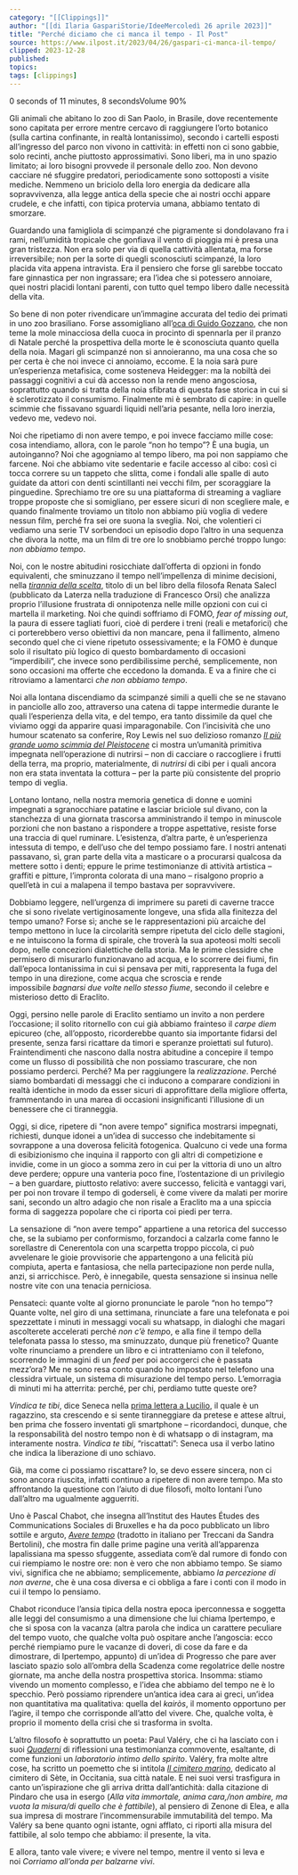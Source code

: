 ```yaml
---
category: "[[Clippings]]"
author: "[[di Ilaria GaspariStorie/IdeeMercoledì 26 aprile 2023]]"
title: "Perché diciamo che ci manca il tempo - Il Post"
source: https://www.ilpost.it/2023/04/26/gaspari-ci-manca-il-tempo/
clipped: 2023-12-28
published: 
topics: 
tags: [clippings]
---
```


0 seconds of 11 minutes, 8 secondsVolume 90%

Gli animali che abitano lo zoo di San Paolo, in Brasile, dove recentemente sono capitata per errore mentre cercavo di raggiungere l’orto botanico (sulla cartina confinante, in realtà lontanissimo), secondo i cartelli esposti all’ingresso del parco non vivono in cattività: in effetti non ci sono gabbie, solo recinti, anche piuttosto approssimativi. Sono liberi, ma in uno spazio limitato; ai loro bisogni provvede il personale dello zoo. Non devono cacciare né sfuggire predatori, periodicamente sono sottoposti a visite mediche. Nemmeno un briciolo della loro energia da dedicare alla sopravvivenza, alla legge antica della specie che ai nostri occhi appare crudele, e che infatti, con tipica protervia umana, abbiamo tentato di smorzare.

Guardando una famigliola di scimpanzé che pigramente si dondolavano fra i rami, nell’umidità tropicale che gonfiava il vento di pioggia mi è presa una gran tristezza. Non era solo per via di quella cattività allentata, ma forse irreversibile; non per la sorte di quegli sconosciuti scimpanzé, la loro placida vita appena intravista. Era il pensiero che forse gli sarebbe toccato fare ginnastica per non ingrassare; era l’idea che si potessero annoiare, quei nostri placidi lontani parenti, con tutto quel tempo libero dalle necessità della vita.


So bene di non poter rivendicare un’immagine accurata del tedio dei primati in uno zoo brasiliano. Forse assomigliano all’[oca di Guido Gozzano](https://it.wikisource.org/wiki/La_via_del_rifugio/La_differenza), che non teme la mole minacciosa della cuoca in procinto di spennarla per il pranzo di Natale perché la prospettiva della morte le è sconosciuta quanto quella della noia. Magari gli scimpanzé non si annoieranno, ma una cosa che so per certa è che noi invece ci annoiamo, eccome. E la noia sarà pure un’esperienza metafisica, come sosteneva Heidegger: ma la nobiltà dei passaggi cognitivi a cui dà accesso non la rende meno angosciosa, soprattutto quando si tratta della noia sfibrata di questa fase storica in cui si è sclerotizzato il consumismo. Finalmente mi è sembrato di capire: in quelle scimmie che fissavano sguardi liquidi nell’aria pesante, nella loro inerzia, vedevo me, vedevo noi.

Noi che ripetiamo di non avere tempo, e poi invece facciamo mille cose: cosa intendiamo, allora, con le parole “non ho tempo”? È una bugia, un autoinganno? Noi che agogniamo al tempo libero, ma poi non sappiamo che farcene. Noi che abbiamo vite sedentarie e facile accesso al cibo: così ci tocca correre su un tappeto che slitta, come i fondali alle spalle di auto guidate da attori con denti scintillanti nei vecchi film, per scoraggiare la pinguedine. Sprechiamo tre ore su una piattaforma di streaming a vagliare troppe proposte che si somigliano, per essere sicuri di non scegliere male, e quando finalmente troviamo un titolo non abbiamo più voglia di vedere nessun film, perché fra sei ore suona la sveglia. Noi, che volentieri ci vediamo una serie TV sorbendoci un episodio dopo l’altro in una sequenza che divora la notte, ma un film di tre ore lo snobbiamo perché troppo lungo: *non abbiamo tempo*.

Noi, con le nostre abitudini rosicchiate dall’offerta di opzioni in fondo equivalenti, che sminuzzano il tempo nell’impellenza di minime decisioni, nella [*tirannia della scelta*](https://www.amazon.it/tirannia-della-scelta-Renata-Salecl/dp/8858107101/?tag=ilpo-21), titolo di un bel libro della filosofa Renata Salecl (pubblicato da Laterza nella traduzione di Francesco Orsi) che analizza proprio l’illusione frustrata di onnipotenza nelle mille opzioni con cui ci martella il marketing. Noi che quindi soffriamo di FOMO, *fear of missing out*, la paura di essere tagliati fuori, cioè di perdere i treni (reali e metaforici) che ci porterebbero verso obiettivi da non mancare, pena il fallimento, almeno secondo quel che ci viene ripetuto ossessivamente; e la FOMO è dunque solo il risultato più logico di questo bombardamento di occasioni “imperdibili”, che invece sono perdibilissime perché, semplicemente, non sono occasioni ma offerte che eccedono la domanda. E va a finire che ci ritroviamo a lamentarci *che non abbiamo tempo*.

Noi alla lontana discendiamo da scimpanzé simili a quelli che se ne stavano in panciolle allo zoo, attraverso una catena di tappe intermedie durante le quali l’esperienza della vita, e del tempo, era tanto dissimile da quel che viviamo oggi da apparire quasi imparagonabile. Con l’incisività che uno humour scatenato sa conferire, Roy Lewis nel suo delizioso romanzo [*Il più grande uomo scimmia del Pleistocene*](https://www.amazon.it/pi%C3%B9-grande-uomo-scimmia-pleistocene/dp/8845915913/?tag=ilpo-21) ci mostra un’umanità primitiva impegnata nell’operazione di nutrirsi – non di cacciare o raccogliere i frutti della terra, ma proprio, materialmente, di *nutrirsi* di cibi per i quali ancora non era stata inventata la cottura – per la parte più consistente del proprio tempo di veglia.

Lontano lontano, nella nostra memoria genetica di donne e uomini impegnati a sgranocchiare patatine e lasciar briciole sul divano, con la stanchezza di una giornata trascorsa amministrando il tempo in minuscole porzioni che non bastano a rispondere a troppe aspettative, resiste forse una traccia di quel ruminare. L’esistenza, d’altra parte, è un’esperienza intessuta di tempo, e dell’uso che del tempo possiamo fare. I nostri antenati passavano, sì, gran parte della vita a masticare o a procurarsi qualcosa da mettere sotto i denti; eppure le prime testimonianze di attività artistica – graffiti e pitture, l’impronta colorata di una mano – risalgono proprio a quell’età in cui a malapena il tempo bastava per sopravvivere.


Dobbiamo leggere, nell’urgenza di imprimere su pareti di caverne tracce che si sono rivelate vertiginosamente longeve, una sfida alla finitezza del tempo umano? Forse sì; anche se le rappresentazioni più arcaiche del tempo mettono in luce la circolarità sempre ripetuta del ciclo delle stagioni, e ne intuiscono la forma di spirale, che troverà la sua apoteosi molti secoli dopo, nelle concezioni dialettiche della storia. Ma le prime clessidre che permisero di misurarlo funzionavano ad acqua, e lo scorrere dei fiumi, fin dall’epoca lontanissima in cui si pensava per miti, rappresenta la fuga del tempo in una direzione, come acqua che scroscia e rende impossibile *bagnarsi due volte* *nello stesso fiume*, secondo il celebre e misterioso detto di Eraclito.

Oggi, persino nelle parole di Eraclito sentiamo un invito a non perdere l’occasione; il solito ritornello con cui già abbiamo frainteso il *carpe diem* epicureo (che, all’opposto, ricorderebbe quanto sia importante fidarsi del presente, senza farsi ricattare da timori e speranze proiettati sul futuro). Fraintendimenti che nascono dalla nostra abitudine a concepire il tempo come un flusso di possibilità che non possiamo trascurare, che non possiamo perderci. Perché? Ma per raggiungere la *realizzazione*. Perché siamo bombardati di messaggi che ci inducono a comparare condizioni in realtà identiche in modo da esser sicuri di approfittare della migliore offerta, frammentando in una marea di occasioni insignificanti l’illusione di un benessere che ci tiranneggia.

Oggi, si dice, ripetere di “non avere tempo” significa mostrarsi impegnati, richiesti, dunque idonei a un’idea di successo che indebitamente si sovrappone a una doverosa felicità fotogenica. Qualcuno ci vede una forma di esibizionismo che inquina il rapporto con gli altri di competizione e invidie, come in un gioco a somma zero in cui per la vittoria di uno un altro deve perdere; oppure una vanteria poco fine, l’ostentazione di un privilegio – a ben guardare, piuttosto relativo: avere successo, felicità e vantaggi vari, per poi non trovare il tempo di goderseli, è come vivere da malati per morire sani, secondo un altro adagio che non risale a Eraclito ma a una spiccia forma di saggezza popolare che ci riporta coi piedi per terra.

La sensazione di “non avere tempo” appartiene a una retorica del successo che, se la subiamo per conformismo, forzandoci a calzarla come fanno le sorellastre di Cenerentola con una scarpetta troppo piccola, ci può avvelenare le gioie provvisorie che appartengono a una felicità più compiuta, aperta e fantasiosa, che nella partecipazione non perde nulla, anzi, si arricchisce. Però, è innegabile, questa sensazione si insinua nelle nostre vite con una tenacia perniciosa.

Pensateci: quante volte al giorno pronunciate le parole “non ho tempo”? Quante volte, nel giro di una settimana, rinunciate a fare una telefonata e poi spezzettate i minuti in messaggi vocali su whatsapp, in dialoghi che magari ascolterete accelerati perché *non c’è temp*o, e alla fine il tempo della telefonata passa lo stesso, ma sminuzzato, dunque più frenetico? Quante volte rinunciamo a prendere un libro e ci intratteniamo con il telefono, scorrendo le immagini di un *feed* per poi accorgerci che è passata mezz’ora? Me ne sono resa conto quando ho impostato nel telefono una clessidra virtuale, un sistema di misurazione del tempo perso. L’emorragia di minuti mi ha atterrita: perché, per chi, perdiamo tutte queste ore?

*Vindica te tibi*, dice Seneca nella [prima lettera a Lucilio](http://www2.classics.unibo.it/Didattica/LatBC/SenEpist1.pdf), il quale è un ragazzino, sta crescendo e si sente tiranneggiare da pretese e attese altrui, ben prima che fossero inventati gli smartphone – ricordandoci, dunque, che la responsabilità del nostro tempo non è di whatsapp o di instagram, ma interamente nostra. *Vindica te tibi*, “riscattati”: Seneca usa il verbo latino che indica la liberazione di uno schiavo.

Già, ma come ci possiamo riscattare? Io, se devo essere sincera, non ci sono ancora riuscita, infatti continuo a ripetere di non avere tempo. Ma sto affrontando la questione con l’aiuto di due filosofi, molto lontani l’uno dall’altro ma ugualmente agguerriti.

Uno è Pascal Chabot, che insegna all’Institut des Hautes Études des Communications Sociales di Bruxelles e ha da poco pubblicato un libro sottile e arguto, [*Avere tempo*](https://www.amazon.it/tempo-Saggio-cronosofia-Pascal-Chabot/dp/8812010490/ref=sr_1_1?crid=1R9YTO3W7F9Y1&keywords=chabot+avere+tempo&qid=1681719191&sprefix=chabot+avere+tempo%2Caps%2C112&sr=8-1) (tradotto in italiano per Treccani da Sandra Bertolini), che mostra fin dalle prime pagine una verità all’apparenza lapalissiana ma spesso sfuggente, assediata com’è dal rumore di fondo con cui riempiamo le nostre ore: non è vero che non abbiamo tempo. Se siamo vivi, significa che ne abbiamo; semplicemente, abbiamo *la percezione di non averne*, che è una cosa diversa e ci obbliga a fare i conti con il modo in cui il tempo lo pensiamo.

Chabot riconduce l’ansia tipica della nostra epoca iperconnessa e soggetta alle leggi del consumismo a una dimensione che lui chiama Ipertempo, e che si sposa con la vacanza (altra parola che indica un carattere peculiare del tempo vuoto, che qualche volta può ospitare anche l’angoscia: ecco perché riempiamo pure le vacanze di doveri, di cose da fare e da dimostrare, di Ipertempo, appunto) di un’idea di Progresso che pare aver lasciato spazio solo all’ombra della Scadenza come regolatrice delle nostre giornate, ma anche della nostra prospettiva storica. Insomma: stiamo vivendo un momento complesso, e l’idea che abbiamo del tempo ne è lo specchio. Però possiamo riprendere un’antica idea cara ai greci, un’idea non quantitativa ma qualitativa: quella del *kairòs*, il momento opportuno per l’agire, il tempo che corrisponde all’atto del vivere. Che, qualche volta, è proprio il momento della crisi che si trasforma in svolta.

L’altro filosofo è soprattutto un poeta: Paul Valéry, che ci ha lasciato con i suoi [*Quaderni*](https://www.amazon.it/Quaderni-1-Paul-Val%C3%A9ry/dp/8845906272/ref=sr_1_1?__mk_it_IT=%C3%85M%C3%85%C5%BD%C3%95%C3%91&crid=1FEB23BRB9R2N&keywords=paul+val%C3%A9ry+quaderni&qid=1682098918&sprefix=paul+val%C3%A9ry+quaderni%2Caps%2C141&sr=8-1) di riflessioni una testimonianza commovente, esaltante, di come funzioni un *laboratorio intimo dello spirito*. Valéry, fra molte altre cose, ha scritto un poemetto che si intitola [*Il cimitero marino*](https://www.einaudi.it/catalogo-libri/poesia-e-teatro/poesia/il-cimitero-marino-paul-valery-9788806028169/), dedicato al cimitero di Sète, in Occitania, sua città natale. E nei suoi versi trasfigura in canto un’ispirazione che gli arriva dritta dall’antichità: dalla citazione di Pindaro che usa in esergo (*Alla vita immortale, anima cara,/non ambire, ma vuota la misura/di quello che è fattibile*), al pensiero di Zenone di Elea, e alla sua impresa di mostrare l’incommensurabile immutabilità del tempo. Ma Valéry sa bene quanto ogni istante, ogni afflato, ci riporti alla misura del fattibile, al solo tempo che abbiamo: il presente, la vita.

E allora, tanto vale vivere; e vivere nel tempo, mentre il vento si leva e noi *Corriamo all’onda per balzarne vivi*.